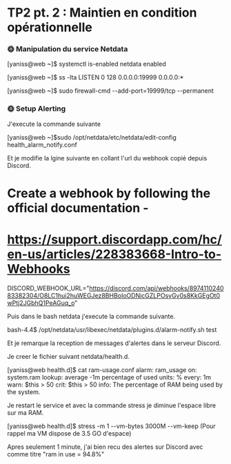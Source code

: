 # TP2 pt. 2 : Maintien en condition opérationnelle

### 🌞 Manipulation du service Netdata

[yaniss@web ~]$ systemctl is-enabled netdata
enabled

[yaniss@web ~]$ ss -lta
LISTEN      0       128                 0.0.0.0:19999              0.0.0.0:*

[yaniss@web ~]$ sudo firewall-cmd --add-port=19999/tcp --permanent


### 🌞 Setup Alerting

J'execute la commande suivante 

[yaniss@web ~]$sudo /opt/netdata/etc/netdata/edit-config health_alarm_notify.conf

Et je modifie la lgine suivante en collant l'url du webhook copié depuis Discord.

# Create a webhook by following the official documentation -
# https://support.discordapp.com/hc/en-us/articles/228383668-Intro-to-Webhooks
DISCORD_WEBHOOK_URL="https://discord.com/api/webhooks/897411024083382304/O8LC1hui2huWEGJez8BHBoIoODNicGZLPOsyGv0s8KkGEgOt0wPtj2JGbhQ1PeAGuq_o"


Puis dans le bash netdata j'execute la commande suivante.

bash-4.4$ /opt/netdata/usr/libexec/netdata/plugins.d/alarm-notify.sh test

Et je remarque la reception de messages d'alertes dans le serveur Discord.

Je creer le fichier suivant netdata/health.d.

[yaniss@web health.d]$ cat ram-usage.conf
 alarm: ram_usage
    on: system.ram
lookup: average -1m percentage of used
 units: %
 every: 1m
  warn: $this > 50
  crit: $this > 50
  info: The percentage of RAM being used by the system.
  
 Je restart le service et avec la commande stress je diminue l'espace libre sur ma RAM.
 
 [yaniss@web health.d]$ stress -m 1 --vm-bytes 3000M --vm-keep (Pour rappel ma VM dispose de 3.5 GO d'espace)
 
 Apres seulement 1 minute, j'ai bien recu des alertes sur Discord avec comme titre "ram in use = 94.8%"

